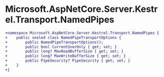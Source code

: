 # Microsoft.AspNetCore.Server.Kestrel.Transport.NamedPipes

``` diff
+namespace Microsoft.AspNetCore.Server.Kestrel.Transport.NamedPipes {
+    public sealed class NamedPipeTransportOptions {
+        public NamedPipeTransportOptions();
+        public bool CurrentUserOnly { get; set; }
+        public long? MaxReadBufferSize { get; set; }
+        public long? MaxWriteBufferSize { get; set; }
+        public PipeSecurity? PipeSecurity { get; set; }
+    }
+}
```
